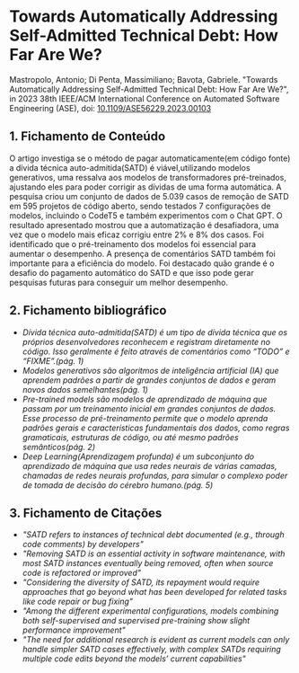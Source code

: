 # Towards Automatically Addressing Self-Admitted Technical Debt: How Far Are We?

Mastropolo, Antonio; Di Penta, Massimiliano; Bavota,  Gabriele. "Towards Automatically Addressing Self-Admitted Technical Debt: How Far Are We?", in 2023 38th IEEE/ACM International Conference on Automated Software Engineering (ASE), doi: [10.1109/ASE56229.2023.00103](https://doi.org/10.1109/ASE56229.2023.00103)

## 1. Fichamento de Conteúdo

O artigo investiga se o método de pagar automaticamente(em código fonte) a dívida técnica auto-admitida(SATD) é viável,utilizando modelos generativos, uma ressalva aos modelos de transformadores pré-treinados, ajustando eles para poder corrigir as dívidas de uma forma automática. A pesquisa criou um conjunto de dados de 5.039 casos de remoção de SATD em 595 projetos de código aberto, sendo testados 7 configurações de modelos, incluindo o CodeT5 e também experimentos com o Chat GPT.  O resultado apresentado mostrou que a automatização é desafiadora, uma vez que o modelo mais eficaz corrigiu entre 2% e 8% dos casos. Foi identificado que o pré-treinamento dos modelos foi essencial para aumentar o desempenho. A presença de comentários SATD também foi importante para a eficiência do modelo. Foi destacado quão grande é o desafio do pagamento automático do SATD e que isso pode gerar pesquisas futuras para conseguir um melhor desempenho.


## 2. Fichamento bibliográfico

- _Dívida técnica auto-admitida(SATD) é um tipo de dívida técnica que os próprios desenvolvedores reconhecem e registram diretamente no código. Isso geralmente é feito através de comentários como “TODO” e “FIXME”.(pág. 1)_ 
- _Modelos generativos são algoritmos de inteligência artificial (IA) que aprendem padrões a partir de grandes conjuntos de dados e geram novos dados semelhantes(pág. 1)_
- _Pre-trained models são modelos de aprendizado de máquina que passam por um treinamento inicial em grandes conjuntos de dados. Esse processo de pré-treinamento permite que o modelo aprenda padrões gerais e características fundamentais dos dados, como regras gramaticais, estruturas de código, ou até mesmo padrões semânticos(pág. 2)_
- _Deep Learning(Aprendizagem profunda) é um subconjunto do aprendizado de máquina que usa redes neurais de várias camadas, chamadas de redes neurais profundas, para simular o complexo poder de tomada de decisão do cérebro humano.(pág. 5)_

## 3. Fichamento de Citações

- _"SATD refers to instances of technical debt documented (e.g., through code comments) by developers"_
- _"Removing SATD is an essential activity in software maintenance, with most SATD instances eventually being removed, often when source code is refactored or improved"_
- _"Considering the diversity of SATD, its repayment would require approaches that go beyond what has been developed for related tasks like code repair or bug fixing"_
- _"Among the different experimental configurations, models combining both self-supervised and supervised pre-training show slight performance improvement"_
- _"The need for additional research is evident as current models can only handle simpler SATD cases effectively, with complex SATDs requiring multiple code edits beyond the models’ current capabilities"_


